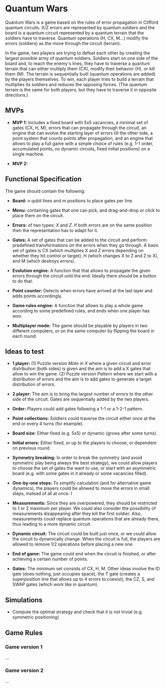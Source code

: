 # Quantum Wars

Quantum Wars is a game based on the rules of error propagation in Clifford quantum circuits.
X/Z errors are represented by quantum soldiers and the board is a quantum circuit represented by a quantum terrain that the soldiers have to traverse. Quantum operations (H, CX, M...) modify the errors (soldiers) as the move through the circuit (terrain).

In the game, two players are trying to defeat each other by creating the largest possible army of quantum soldiers.
Soldiers start on one side of the board and, to reach the enemy's lines, they have to traverse a quantum terrain that can either multiply them (CX), modify their behavior (H), or kill them (M).
The terrain is sequentially built (quantum operations are added) by the players themselves.
To win, each player tries to build a terrain that multiplies its soldiers and reduces the opposing forces.
(The quantum terrain is the same for both players, but they have to traverse it in opposite directions.)


## MVPs

- **MVP 1:** Includes a fixed board with 5x5 vacancies, a minimal set of gates (CX, H, M), errors that can propagate through the circuit, an engine that can evolve the starting layer of errors till the other side, a point system that counts points after propagation, and an engine that allows to play a full game with a simple choice of rules (e.g. 1-1 order, accumulated points, no dynamic circuits, fixed initial positions) on a single machine.

- **MVP 2:**


## Functional Specification

The game should contain the following:

- **Board:** *n* qubit lines and *m* positions to place gates per line.

- **Menu:** containing gates that one can pick, and drag-and-drop or click to place them on the circuit.

- **Errors:** of two types: *X* and *Z*. If both errors are on the same position then the representation has to adapt for it.

- **Gates:** A set of gates that can be added to the circuit and perform predefined transformations on the errors when they go through. A basic set of gates is CX (which multiplies X and Z errors depending on whether they hit control or target), H (which changes X to Z and Z to X), and M (which destroys errors).

- **Evolution engine:** A function that that allows to propagate the given errors through the circuit until the end. Ideally there should be a button to do that.

- **Point counter:** Detects when errors have arrived at the last layer and adds points accordingly.

- **Game rules engine:** A function that allows to play a whole game according to some predefined rules, and ends when one player has won.

- **Multiplayer mode:** The game should be playable by players in two different computers, or on the same computer by flipping the board in each round.


## Ideas to test

- **1 player:** (1) Puzzle version *Mate in X* where a given circuit and error distribution (both sides) is given and the aim is to add a X gates that allow to win the game. (2) Puzzle version *Pattern* where we start with a distribution of errors and the aim is to add gates to generate a target distribution of errors.

- **2 player:** The aim is to bring the largest number of errors to the other side of the circuit. Gates are sequentially added by the two players.

- **Order:** Players could add gates following a 1-1 or a 1-2-1 pattern.

- **Point collections:** Soldiers could traverse the circuit either once at the end or every 4 turns (for example).

- **Board size:** Either fixed (e.g. 5x5) or dynamic (grows after some turns).

- **Initial errors:** Either fixed, or up to the players to choose, or dependent on previous round.

- **Symmetry breaking:** In order to break the symmetry (and avoid symmetric play being always the best strategy), we could allow players to choose the set of gates the want to use, or start with an asymmetric board (e.g. with some gates in it already or some vacancies filled).

- **One-by-one steps:** To simplify calculation (and for alternative game dynamics), the players could be allowed to move the errors in small steps, instead of all at once. I

- **Measurements:** Since they are overpowered, they should be restricted to 1 or 2 maximum per player. We could also consider the possibility of measurements disappearing after they kill the first soldier. Also, measurements could replace quantum operations that are already there, thus leading to a more dynamic circuit.

- **Dynamic circuit:** The circuit could be built just once, or we could allow the circuit to dynamically change. When the circuit is full, the players are allowed to remove 1/2 operations before placing a new one.

- **End of game:** The game could end when the circuit is finished, or after achieving a certain number of points.

- **Gates:** The minimum set consists of CX, H, M. Other ideas involve the ID gate (does nothing, just occupies space), the T gate (creates a superposition line that allows up to 4 errors to coexist), the CZ, S, and SWAP gates (which work like in quantum).


## Simulations

- Compute the optimal strategy and check that it is not trivial (e.g. symmetric positioning)

## Game Rules

### Game version 1

...

### Game version 2

...

